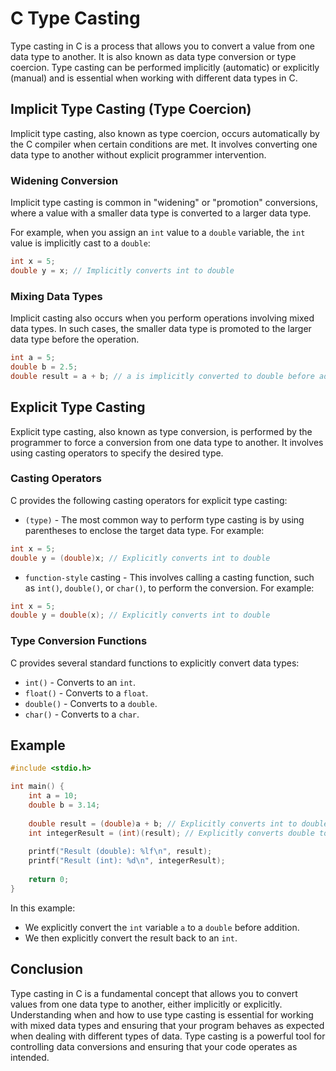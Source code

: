 # C Type Casting

Type casting in C is a process that allows you to convert a value from one data type to another. It is also known as data type conversion or type coercion. Type casting can be performed implicitly (automatic) or explicitly (manual) and is essential when working with different data types in C.

## Implicit Type Casting (Type Coercion)

Implicit type casting, also known as type coercion, occurs automatically by the C compiler when certain conditions are met. It involves converting one data type to another without explicit programmer intervention.

### Widening Conversion

Implicit type casting is common in "widening" or "promotion" conversions, where a value with a smaller data type is converted to a larger data type.

For example, when you assign an `int` value to a `double` variable, the `int` value is implicitly cast to a `double`:

```c
int x = 5;
double y = x; // Implicitly converts int to double
```

### Mixing Data Types

Implicit casting also occurs when you perform operations involving mixed data types. In such cases, the smaller data type is promoted to the larger data type before the operation.

```c
int a = 5;
double b = 2.5;
double result = a + b; // a is implicitly converted to double before addition
```

## Explicit Type Casting

Explicit type casting, also known as type conversion, is performed by the programmer to force a conversion from one data type to another. It involves using casting operators to specify the desired type.

### Casting Operators

C provides the following casting operators for explicit type casting:

- `(type)` - The most common way to perform type casting is by using parentheses to enclose the target data type. For example:

```c
int x = 5;
double y = (double)x; // Explicitly converts int to double
```

- `function-style` casting - This involves calling a casting function, such as `int()`, `double()`, or `char()`, to perform the conversion. For example:

```c
int x = 5;
double y = double(x); // Explicitly converts int to double
```

### Type Conversion Functions

C provides several standard functions to explicitly convert data types:

- `int()` - Converts to an `int`.
- `float()` - Converts to a `float`.
- `double()` - Converts to a `double`.
- `char()` - Converts to a `char`.

## Example

```c
#include <stdio.h>

int main() {
    int a = 10;
    double b = 3.14;
    
    double result = (double)a + b; // Explicitly converts int to double for addition
    int integerResult = (int)(result); // Explicitly converts double to int
    
    printf("Result (double): %lf\n", result);
    printf("Result (int): %d\n", integerResult);
    
    return 0;
}
```

In this example:

- We explicitly convert the `int` variable `a` to a `double` before addition.
- We then explicitly convert the result back to an `int`.

## Conclusion

Type casting in C is a fundamental concept that allows you to convert values from one data type to another, either implicitly or explicitly. Understanding when and how to use type casting is essential for working with mixed data types and ensuring that your program behaves as expected when dealing with different types of data. Type casting is a powerful tool for controlling data conversions and ensuring that your code operates as intended.
